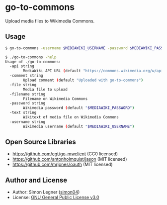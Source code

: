 # go-to-commons

Upload media files to Wikimedia Commons.

## Usage

```sh
$ go-to-commons -username $MEDIAWIKI_USERNAME -password $MEDIAWIKI_PASSWORD -file go-to-commons.png -filename go-to-commons.png -text "=={{int:filedesc}}==\n..."
```

```sh
$ ./go-to-commons -help
Usage of ./go-to-commons:
  -api string
        MediaWiki API URL (default "https://commons.wikimedia.org/w/api.php")
  -comment string
        Upload comment (default "Uploaded with go-to-commons")
  -file string
        Media file to upload
  -filename string
        Filename on Wikimedia Commons
  -password string
        Wikimedia password (default "$MEDIAWIKI_PASSWORD")
  -text string
        Wikitext of media file on Wikimedia Commons
  -username string
        Wikimedia username (default "$MEDIAWIKI_USERNAME")
```

## Open Source Libraries

- https://github.com/cgt/go-mwclient (CC0 licensed)
- https://github.com/antonholmquist/jason (MIT licensed)
- https://github.com/mrjones/oauth (MIT licensed)

## Author and License

- Author: Simon Legner ([simon04](https://github.com/simon04))
- License: [GNU General Public License v3.0](https://www.gnu.org/licenses/gpl.html)
